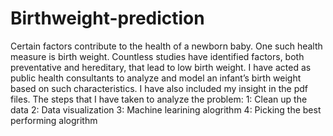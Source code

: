 # Birthweight-prediction
Certain factors contribute to the health of a newborn baby. One such health measure is birth weight. Countless studies have identified factors, both preventative and hereditary, that lead to low birth weight. I have acted as public health consultants to analyze and model an infant’s birth weight based on such characteristics. I have also included my insight in the pdf files. 
The steps that I have taken to analyze the problem: 
  1: Clean up the data
  2: Data visualization 
  3: Machine learining alogrithm 
  4: Picking the best performing alogrithm 
